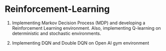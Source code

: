 # Reinforcement-Learning

1) Implementing Markov Decision Process (MDP) and developing a Reinforcement Learning environment.
   Also, implementing Q-learning on deterministic and stochastic environments.

2) Implementing DQN and Double DQN on Open AI gym environment
